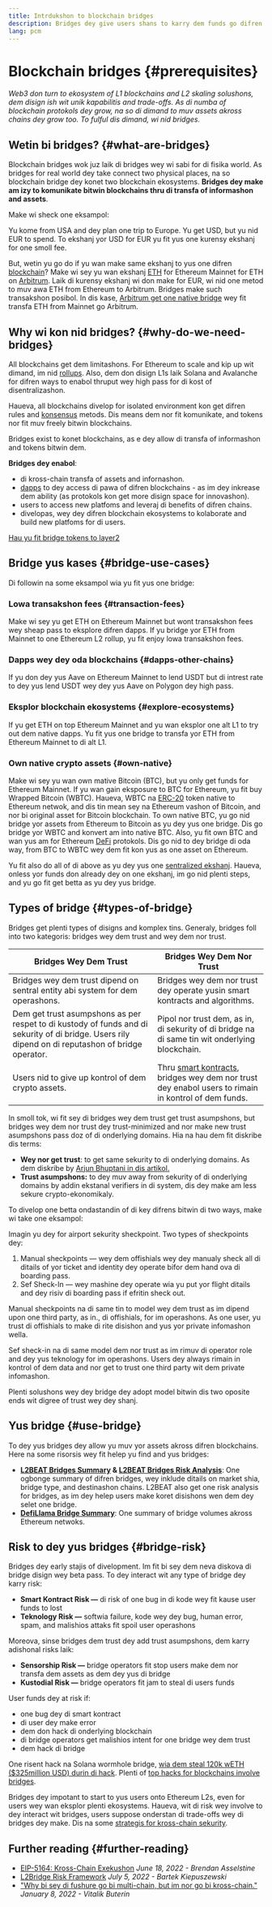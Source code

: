 ```yaml
---
title: Intrdukshon to blockchain bridges
description: Bridges dey give users shans to karry dem funds go difren blockchains
lang: pcm
---
```


# Blockchain bridges {#prerequisites}

_Web3 don turn to ekosystem of L1 blockchains and L2 skaling solushons, dem disign ish wit unik kapabilitis and trade-offs. As di numba of blockchain protokols dey grow, na so di dimand to muv assets akross chains dey grow too. To fulful dis dimand, wi nid bridges._

<Divider />

## Wetin bi bridges? {#what-are-bridges}

Blockchain bridges wok juz laik di bridges wey wi sabi for di fisika world. As bridges for real world dey take connect two physical places, na so blockchain bridge dey konet two blockchain ekosystems. **Bridges dey make am izy to komunikate bitwin blockchains thru di transfa of informashon and assets**.

Make wi sheck one eksampol:

Yu kome from USA and dey plan one trip to Europe. Yu get USD, but yu nid EUR to spend. To ekshanj yor USD for EUR yu fit yus one kurensy ekshanj for one smoll fee.

But, wetin yu go do if yu wan make same ekshanj to yus one difren [blockchain](/glossary/#blockchain)? Make wi sey yu wan ekshanj [ETH](/glossary/#ether) for Ethereum Mainnet for ETH on [Arbitrum](https://arbitrum.io/). Laik di kurensy ekshanj wi don make for EUR, wi nid one metod to muv awa ETH from Ethereum to Arbitrum. Bridges make such transakshon posibol. In dis kase, [Arbitrum get one native bridge](https://bridge.arbitrum.io/) wey fit transfa ETH from Mainnet go Arbitrum.

## Why wi kon nid bridges? {#why-do-we-need-bridges}

All blockchains get dem limitashons. For Ethereum to scale and kip up wit dimand, im nid [rollups](/glossary/#rollups). Also, dem don disign L1s laik Solana and Avalanche for difren ways to enabol thruput wey high pass for di kost of disentralizashon.

Haueva, all blockchains divelop for isolated environment kon get difren rules and [konsensus](/glossary/#consensus) metods. Dis means dem nor fit komunikate, and tokens nor fit muv freely bitwin blockchains.

Bridges exist to konet blockchains, as e dey allow di transfa of informashon and tokens bitwin dem.

**Bridges dey enabol**:

- di kross-chain transfa of assets and infornashon.
- [dapps](/glossary/#dapp) to dey access di pawa of difren blockchains - as im dey inkrease dem ability (as protokols kon get more disign space for innovashon).
- users to access new platfoms and leveraj di benefits of difren chains.
- divelopas, wey dey difren blockchain ekosystems to kolaborate and build new platfoms for di users.

[Hau yu fit bridge tokens to layer2](/guides/how-to-use-a-bridge/)

<Divider />

## Bridge yus kases {#bridge-use-cases}

Di followin na some eksampol wia yu fit yus one bridge:

### Lowa transakshon fees {#transaction-fees}

Make wi sey yu get ETH on Ethereum Mainnet but wont transakshon fees wey sheap pass to eksplore difren dapps. If yu bridge yor ETH from Mainnet to one Ethereum L2 rollup, yu fit enjoy lowa transakshon fees.

### Dapps wey dey oda blockchains {#dapps-other-chains}

If yu don dey yus Aave on Ethereum Mainnet to lend USDT but di intrest rate to dey yus lend USDT wey dey yus Aave on Polygon dey high pass.

### Eksplor blockchain ekosystems {#explore-ecosystems}

If yu get ETH on top Ethereum Mainnet and yu wan eksplor one alt L1 to try out dem native dapps. Yu fit yus one bridge to transfa yor ETH from Ethereum Mainnet to di alt L1.

### Own native crypto assets {#own-native}

Make wi sey yu wan own mative Bitcoin (BTC), but yu only get funds for Ethereum Mainnet. If yu wan gain eksposure to BTC for Ethereum, yu fit buy Wrapped Bitcoin (WBTC). Haueva, WBTC na [ERC-20](/glossary/#erc-20) token native to Ethereum netwok, and dis tin mean sey na Ethereum vashon of Bitcoin, and nor bi original asset for Bitcoin blockchain. To own native BTC, yu go nid bridge yor assets from Ethereum to Bitcoin as yu dey yus one bridge. Dis go bridge yor WBTC and konvert am into native BTC. Also, yu fit own BTC and wan yus am for Ethereum [DeFi](/glossary/#defi) protokols. Dis go nid to dey bridge di oda way, from BTC to WBTC wey dem fit kon yus as one asset on Ethereum.

<Alert variant="update">
<Emoji text=":bulb:" className="text-4xl"/>
<AlertContent>
<AlertDescription>
  Yu fit also do all of di above as yu dey yus one <a href="/get-eth/">sentralized ekshanj</a>. Haueva, onless yor funds don already dey on one ekshanj, im go nid plenti steps, and yu go fit get betta as yu dey yus bridge.
</AlertDescription>
</AlertContent>
</Alert>

<Divider />

## Types of bridge {#types-of-bridge}

Bridges get plenti types of disigns and komplex tins. Generaly, bridges foll into two kategoris: bridges wey dem trust and wey dem nor trust.

| Bridges Wey Dem Trust                                                                                                                              | Bridges Wey Dem Nor Trust                                                                                                        |
| -------------------------------------------------------------------------------------------------------------------------------------------------- | -------------------------------------------------------------------------------------------------------------------------------- |
| Bridges wey dem trust dipend on sentral entity abi system for dem operashons.                                                                      | Bridges wey dem nor trust dey operate yusin smart kontracts and algorithms.                                                      |
| Dem get trust asumpshons as per respet to di kustody of funds and di sekurity of di bridge. Users rily dipend on di reputashon of bridge operator. | Pipol nor trust dem, as in, di sekurity of di bridge na di same tin wit onderlying blockchain.                                   |
| Users nid to give up kontrol of dem crypto assets.                                                                                                 | Thru [smart kontracts](/glossary/#smart-contract), bridges wey dem nor trust dey enabol users to rimain in kontrol of dem funds. |

In smoll tok, wi fit sey di bridges wey dem trust get trust asumpshons, but bridges wey dem nor trust dey trust-minimized and nor make new trust asumpshons pass doz of di onderlying domains. Hia na hau dem fit diskribe dis terms:

- **Wey nor get trust**: to get same sekurity to di onderlying domains. As dem diskribe by [Arjun Bhuptani in dis artikol.](https://medium.com/connext/the-interoperability-trilemma-657c2cf69f17)
- **Trust asumpshons:** to dey muv away from sekurity of di onderlying domains by addin ekstanal verifiers in di system, dis dey make am less sekure crypto-ekonomikaly.

To divelop one betta ondastandin of di key difrens bitwin di two ways, make wi take one eksampol:

Imagin yu dey for airport sekurity sheckpoint. Two types of sheckpoints dey:

1. Manual sheckpoints — wey dem offishials wey dey manualy sheck all di ditails of yor ticket and identity dey operate bifor dem hand ova di boarding pass.
2. Sef Sheck-In — wey mashine dey operate wia yu put yor flight ditails and dey risiv di boarding pass if efritin sheck out.

Manual sheckpoints na di same tin to model wey dem trust as im dipend upon one third party, as in., di offishials, for im operashons. As one user, yu trust di offishials to make di rite disishon and yus yor private infomashon wella.

Sef sheck-in na di same model dem nor trust as im rimuv di operator role and dey yus teknology for im operashons. Users dey always rimain in kontrol of dem data and nor get to trust one third party wit dem private infomashon.

Plenti solushons wey dey bridge dey adopt model bitwin dis two oposite ends wit digree of trust wey dey shanj.

<Divider />

## Yus bridge {#use-bridge}

To dey yus bridges dey allow yu muv yor assets akross difren blockchains. Here na some risorsis wey fit helep yu find and yus bridges:

- **[L2BEAT Bridges Summary](https://l2beat.com/bridges/summary) & [L2BEAT Bridges Risk Analysis](https://l2beat.com/bridges/risk)**: One ogbonge summary of difren bridges, wey inklude ditails on market shia, bridge type, and destinashon chains. L2BEAT also get one risk analysis for bridges, as im dey helep users make koret disishons wen dem dey selet one bridge.
- **[DefiLlama Bridge Summary](https://defillama.com/bridges/Ethereum)**: One summary of bridge volumes akross Ethereum netwoks.

<Divider />

## Risk to dey yus bridges {#bridge-risk}

Bridges dey early stajis of divelopment. Im fit bi sey dem neva diskova di bridge disign wey beta pass. To dey interact wit any type of bridge dey karry risk:

- **Smart Kontract Risk —** di risk of one bug in di kode wey fit kause user funds to lost
- **Teknology Risk —** softwia failure, kode wey dey bug, human error, spam, and malishios attaks fit spoil user operashons

Moreova, sinse bridges dem trust dey add trust asumpshons, dem karry adishonal risks laik:

- **Sensorship Risk —** bridge operators fit stop users make dem nor transfa dem assets as dem dey yus di bridge
- **Kustodial Risk —** bridge operators fit jam to steal di users funds

User funds dey at risk if:

- one bug dey di smart kontract
- di user dey make error
- dem don hack di onderlying blockchain
- di bridge operators get malishios intent for one bridge wey dem trust
- dem hack di bridge

One risent hack na Solana wormhole bridge, [wia dem steal 120k wETH ($325million USD) durin di hack](https://rekt.news/wormhole-rekt/). Plenti of [top hacks for blockchains involve bridges](https://rekt.news/leaderboard/).

Bridges dey impotant to start to yus users onto Ethereum L2s, even for users wey wan eksplor plenti ekosystems. Haueva, wit di risk wey involve to dey interact wit bridges, users suppose onderstan di trade-offs wey di bridges dey make. Dis na some [strategis for kross-chain sekurity](https://blog.debridge.finance/10-strategies-for-cross-chain-security-8ed5f5879946).

<Divider />

## Further reading {#further-reading}

- [EIP-5164: Kross-Chain Exekushon](https://ethereum-magicians.org/t/eip-5164-cross-chain-execution/9658) _June 18, 2022 - Brendan Asselstine_
- [L2Bridge Risk Framework](https://gov.l2beat.com/t/l2bridge-risk-framework/31) _July 5, 2022 - Bartek Kiepuszewski_
- ["Why bi sey di fushure go bi multi-chain, but im nor go bi kross-chain."](https://old.reddit.com/r/ethereum/comments/rwojtk/ama_we_are_the_efs_research_team_pt_7_07_january/hrngyk8/) _January 8, 2022 - Vitalik Buterin_
